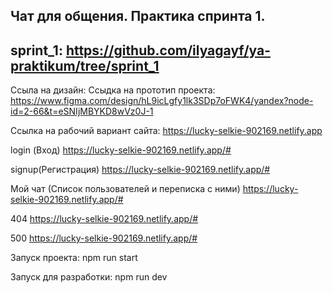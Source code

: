 Чат для общения. Практика спринта 1.
---
sprint_1: https://github.com/ilyagayf/ya-praktikum/tree/sprint_1
---

Ссыла на дизайн: Ссыдка на прототип проекта: https://www.figma.com/design/hL9icLgfy1lk3SDp7oFWK4/yandex?node-id=2-66&t=eSNIjMBYKD8wVz0J-1

Ссылка на рабочий вариант сайта: https://lucky-selkie-902169.netlify.app

login (Вход)  https://lucky-selkie-902169.netlify.app/#

signup(Регистрация)  https://lucky-selkie-902169.netlify.app/#

Мой чат (Список пользователей и переписка с ними)  https://lucky-selkie-902169.netlify.app/#

404  https://lucky-selkie-902169.netlify.app/#

500  https://lucky-selkie-902169.netlify.app/#


Запуск проекта: npm run start

Запуск для разработки: npm run dev

